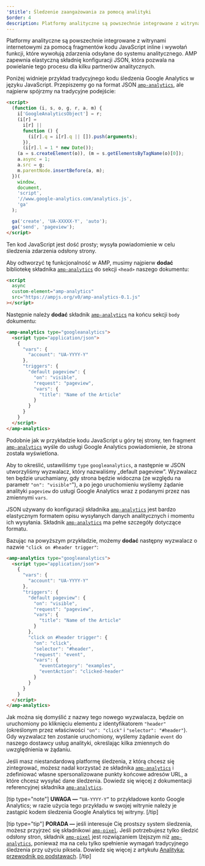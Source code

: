 ```yaml
---
'$title': Śledzenie zaangażowania za pomocą analityki
$order: 4
description: Platformy analityczne są powszechnie integrowane z witrynami internetowymi za pomocą fragmentów kodu JavaScript inline i wywołań funkcji, które wywołują zdarzenia odsyłane do systemu analitycznego.
---
```


Platformy analityczne są powszechnie integrowane z witrynami internetowymi za pomocą fragmentów kodu JavaScript inline i wywołań funkcji, które wywołują zdarzenia odsyłane do systemu analitycznego. AMP zapewnia elastyczną składnię konfiguracji JSON, która pozwala na powielanie tego procesu dla kilku partnerów analitycznych.

Poniżej widnieje przykład tradycyjnego kodu śledzenia Google Analytics w języku JavaScript. Przepiszemy go na format JSON [`amp-analytics`](../../../../documentation/components/reference/amp-analytics.md), ale najpierw spójrzmy na tradycyjne podejście:

```html
<script>
  (function (i, s, o, g, r, a, m) {
    i['GoogleAnalyticsObject'] = r;
    (i[r] =
      i[r] ||
      function () {
        (i[r].q = i[r].q || []).push(arguments);
      }),
      (i[r].l = 1 * new Date());
    (a = s.createElement(o)), (m = s.getElementsByTagName(o)[0]);
    a.async = 1;
    a.src = g;
    m.parentNode.insertBefore(a, m);
  })(
    window,
    document,
    'script',
    '//www.google-analytics.com/analytics.js',
    'ga'
  );

  ga('create', 'UA-XXXXX-Y', 'auto');
  ga('send', 'pageview');
</script>
```

Ten kod JavaScript jest dość prosty; wysyła powiadomienie w celu śledzenia zdarzenia odsłony strony.

Aby odtworzyć tę funkcjonalność w AMP, musimy najpierw **dodać** bibliotekę składnika [`amp-analytics`](../../../../documentation/components/reference/amp-analytics.md) do sekcji `<head>` naszego dokumentu:

```html
<script
  async
  custom-element="amp-analytics"
  src="https://ampjs.org/v0/amp-analytics-0.1.js"
></script>
```

Następnie należy **dodać** składnik [`amp-analytics`](../../../../documentation/components/reference/amp-analytics.md) na końcu sekcji `body` dokumentu:

```html
<amp-analytics type="googleanalytics">
  <script type="application/json">
    {
      "vars": {
        "account": "UA-YYYY-Y"
      },
      "triggers": {
        "default pageview": {
          "on": "visible",
          "request": "pageview",
          "vars": {
            "title": "Name of the Article"
          }
        }
      }
    }
  </script>
</amp-analytics>
```

Podobnie jak w przykładzie kodu JavaScript u góry tej strony, ten fragment [`amp-analytics`](../../../../documentation/components/reference/amp-analytics.md) wyśle do usługi Google Analytics powiadomienie, że strona została wyświetlona.

Aby to określić, ustawiliśmy `type` `googleanalytics`, a następnie w JSON utworzyliśmy wyzwalacz, który nazwaliśmy „default pageview”. Wyzwalacz ten będzie uruchamiany, gdy strona będzie widoczna (ze względu na parametr `"on": "visible"`"), a po jego uruchomieniu wyślemy żądanie analityki `pageview` do usługi Google Analytics wraz z podanymi przez nas zmiennymi `vars`.

JSON używany do konfiguracji składnika [`amp-analytics`](../../../../documentation/components/reference/amp-analytics.md) jest bardzo elastycznym formatem opisu wysyłanych danych analitycznych i momentu ich wysyłania. Składnik [`amp-analytics`](../../../../documentation/components/reference/amp-analytics.md) ma pełne szczegóły dotyczące formatu.

Bazując na powyższym przykładzie, możemy **dodać** następny wyzwalacz o nazwie `"click on #header trigger"`:

```html
<amp-analytics type="googleanalytics">
  <script type="application/json">
    {
      "vars": {
        "account": "UA-YYYY-Y"
      },
      "triggers": {
        "default pageview": {
          "on": "visible",
          "request": "pageview",
          "vars": {
            "title": "Name of the Article"
          }
        },
        "click on #header trigger": {
          "on": "click",
          "selector": "#header",
          "request": "event",
          "vars": {
            "eventCategory": "examples",
            "eventAction": "clicked-header"
          }
        }
      }
    }
  </script>
</amp-analytics>
```

Jak można się domyślić z nazwy tego nowego wyzwalacza, będzie on uruchomiony po kliknięciu elementu z identyfikatorem `"header"` (określonym przez właściwości `"on": "click"` i `"selector": "#header"`). Gdy wyzwalacz ten zostanie uruchomiony, wyślemy żądanie `event` do naszego dostawcy usług analityki, określając kilka zmiennych do uwzględnienia w żądaniu.

Jeśli masz niestandardową platformę śledzenia, z którą chcesz się zintegrować, możesz nadal korzystać ze składnika [`amp-analytics`](../../../../documentation/components/reference/amp-analytics.md) i zdefiniować własne spersonalizowane punkty końcowe adresów URL, a które chcesz wysyłać dane śledzenia. Dowiedz się więcej z dokumentacji referencyjnej składnika [`amp-analytics`](../../../../documentation/components/reference/amp-analytics.md).

[tip type="note"] **UWAGA —** `“UA-YYYY-Y”` to przykładowe konto Google Analytics; w razie użycia tego przykładu w swojej witrynie należy je zastąpić kodem śledzenia Google Analytics tej witryny. [/tip]

[tip type="tip"] **PORADA —** jeśli interesuje Cię prostszy system śledzenia, możesz przyjrzeć się składnikowi [`amp-pixel`](../../../../documentation/components/reference/amp-pixel.md). Jeśli potrzebujesz tylko śledzić odsłony stron, składnik [`amp-pixel`](../../../../documentation/components/reference/amp-pixel.md) jest rozwiązaniem lżejszym niż [`amp-analytics`](../../../../documentation/components/reference/amp-analytics.md), ponieważ ma na celu tylko spełnienie wymagań tradycyjnego śledzenia przy użyciu piksela. Dowiedz się więcej z artykułu [Analityka: przewodnik po podstawach](../../../../documentation/guides-and-tutorials/optimize-measure/configure-analytics/analytics_basics.md). [/tip]
